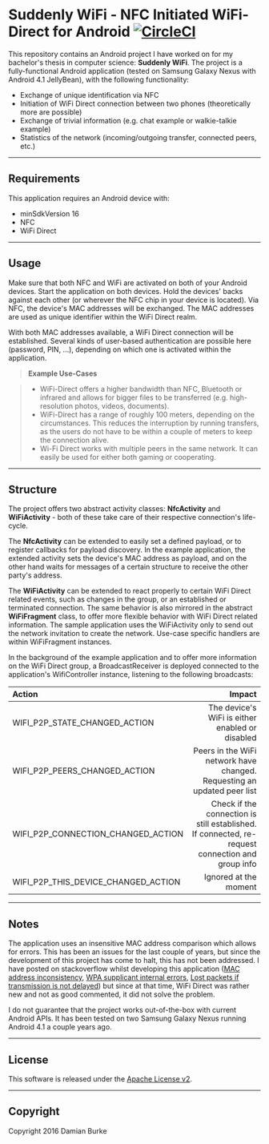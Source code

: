 Suddenly WiFi - NFC Initiated WiFi-Direct for Android [![CircleCI](https://circleci.com/gh/damian-burke/suddenly-wifi.svg?style=svg)](https://circleci.com/gh/damian-burke/suddenly-wifi)
===================

This repository contains an Android project I have worked on for my bachelor's thesis in computer science: **Suddenly WiFi**. The project is a fully-functional Android application (tested on Samsung Galaxy Nexus with Android 4.1 JellyBean), with the following functionality:

- Exchange of unique identification via NFC
- Initiation of WiFi Direct connection between two phones (theoretically more are possible)
- Exchange of trivial information (e.g. chat example or walkie-talkie example)
- Statistics of the network (incoming/outgoing transfer, connected peers, etc.)

----------

Requirements
-------------

This application requires an Android device with:
- minSdkVersion 16
- NFC
- WiFi Direct

-----------


Usage
-------------
Make sure that both NFC and WiFi are activated on both of your Android devices. Start the application on both devices. Hold the devices' backs against each other (or wherever the NFC chip in your device is located). Via NFC, the device's MAC addresses will be exchanged. The MAC addresses are used as unique identifier within the WiFi Direct realm. 

With both MAC addresses available, a WiFi Direct connection will be established. Several kinds of user-based authentication are possible here (password, PIN, ...), depending on which one is activated within the application.

> **Example Use-Cases**

> - WiFi-Direct offers a higher bandwidth than NFC, Bluetooth or infrared and allows for bigger files to be transferred (e.g. high-resolution photos, videos, documents).
> - WiFi-Direct has a range of roughly 100 meters, depending on the circumstances. This reduces the interruption by running transfers, as the users do not have to be within a couple of meters to keep the connection alive.
> - Wi-Fi Direct works with multiple peers in the same network. It can easily be used for either both gaming or cooperating.


----------

Structure
-------------

The project offers two abstract activity classes: **NfcActivity** and **WiFiActivity** - both of these take care of their respective connection's life-cycle. 

The **NfcActivity** can be extended to easily set a defined payload, or to register callbacks for payload discovery. In the example application, the extended activity sets the device's MAC address as payload, and on the other hand waits for messages of a certain structure to receive the other party's address.

The **WiFiActivity** can be extended to react properly to certain WiFi Direct related events, such as changes in the group, or an established or terminated connection. The same behavior is also mirrored in the abstract **WiFiFragment** class, to offer more flexible behavior with WiFi Direct related information. The sample application uses the WiFiActivity only to send out the network invitation to create the network. Use-case specific handlers are within WiFiFragment instances.  

In the background of the example application and to offer more information on the WiFi Direct group, a BroadcastReceiver is deployed connected to the application's WifiController instance, listening to the following broadcasts:

| Action     | Impact |
| :------- | ----: |
| WIFI_P2P_STATE_CHANGED_ACTION | The device's WiFi is either enabled or disabled |
| WIFI_P2P_PEERS_CHANGED_ACTION    | Peers in the WiFi network have changed. Requesting an updated peer list  |
| WIFI_P2P_CONNECTION_CHANGED_ACTION     | Check if the connection is still established. If connected, re-request connection and group info    |
| WIFI_P2P_THIS_DEVICE_CHANGED_ACTION     |  Ignored at the moment   |



----------

Notes
-------------

The application uses an insensitive MAC address comparison which allows for errors. This has been an issues for the last couple of years, but since the development of this project has come to halt, this has not been addressed. I have posted on stackoverflow whilst developing this application ([MAC address inconsistency](http://stackoverflow.com/questions/10968951/wi-fi-direct-and-normal-wi-fi-different-mac), [WPA supplicant internal errors](http://stackoverflow.com/questions/12216085/wifi-direct-on-jellybean-wpa-supplicant-messed-up), [Lost packets if transmission is not delayed](http://stackoverflow.com/questions/11089232/udp-packets-via-wifi-direct-never-arrive)) but since at that time, WiFi Direct was rather new and not as good commented, it did not solve the problem. 

I do not guarantee that the project works out-of-the-box with current Android APIs. It has been tested on two Samsung Galaxy Nexus running Android 4.1 a couple years ago.

----------

License
-------------

This software is released under the [Apache License v2](https://www.apache.org/licenses/LICENSE-2.0).

---------

Copyright
-------------

Copyright 2016 Damian Burke
